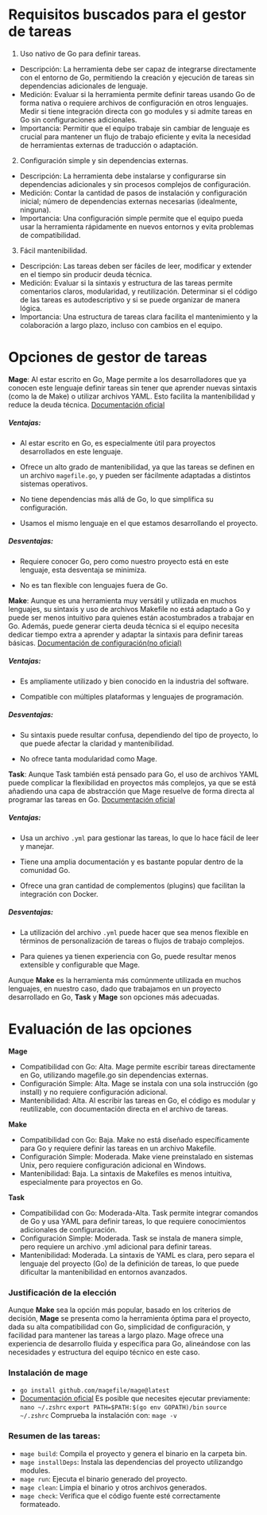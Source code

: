 # Requisitos buscados para el gestor de tareas
1. Uso nativo de Go para definir tareas.
- Descripción: La herramienta debe ser capaz de integrarse directamente con el entorno de Go, permitiendo la creación y ejecución de tareas sin dependencias adicionales de lenguaje.
- Medición: Evaluar si la herramienta permite definir tareas usando Go de forma nativa o requiere archivos de configuración en otros lenguajes. Medir si tiene integración directa con go modules y si admite tareas en Go sin configuraciones adicionales.
- Importancia: Permitir que el equipo trabaje sin cambiar de lenguaje es crucial para mantener un flujo de trabajo eficiente y evita la necesidad de herramientas externas de traducción o adaptación.
2. Configuración simple y sin dependencias externas.
- Descripción: La herramienta debe instalarse y configurarse sin dependencias adicionales y sin procesos complejos de configuración.
- Medición: Contar la cantidad de pasos de instalación y configuración inicial; número de dependencias externas necesarias (idealmente, ninguna).
- Importancia: Una configuración simple permite que el equipo pueda usar la herramienta rápidamente en nuevos entornos y evita problemas de compatibilidad.
3. Fácil mantenibilidad.
- Descripción: Las tareas deben ser fáciles de leer, modificar y extender en el tiempo sin producir deuda técnica.
- Medición: Evaluar si la sintaxis y estructura de las tareas permite comentarios claros, modularidad, y reutilización. Determinar si el código de las tareas es autodescriptivo y si se puede organizar de manera lógica.
- Importancia: Una estructura de tareas clara facilita el mantenimiento y la colaboración a largo plazo, incluso con cambios en el equipo.

# Opciones de gestor de tareas

**Mage**: Al estar escrito en Go, Mage permite a los desarrolladores que ya conocen este lenguaje definir tareas sin tener que aprender nuevas sintaxis (como la de Make) o utilizar archivos YAML. Esto facilita la mantenibilidad y reduce la deuda técnica.
[Documentación oficial](https://github.com/magefile/mage)
##### Ventajas:

- Al estar escrito en Go, es especialmente útil para proyectos desarrollados en este lenguaje.

- Ofrece un alto grado de mantenibilidad, ya que las tareas se definen en un archivo `magefile.go`, y pueden ser fácilmente adaptadas a distintos sistemas operativos.

- No tiene dependencias más allá de Go, lo que simplifica su configuración.

- Usamos el mismo lenguaje en el que estamos desarrollando el proyecto.

##### Desventajas:

- Requiere conocer Go, pero como nuestro proyecto está en este lenguaje, esta desventaja se minimiza.

- No es tan flexible con lenguajes fuera de Go.

**Make**: Aunque es una herramienta muy versátil y utilizada en muchos lenguajes, su sintaxis y uso de archivos Makefile no está adaptado a Go y puede ser menos intuitivo para quienes están acostumbrados a trabajar en Go. Además, puede generar cierta deuda técnica si el equipo necesita dedicar tiempo extra a aprender y adaptar la sintaxis para definir tareas básicas.
[Documentación de configuración(no oficial)](https://earthly.dev/blog/golang-makefile/)
##### Ventajas:

- Es ampliamente utilizado y bien conocido en la industria del software.

- Compatible con múltiples plataformas y lenguajes de programación.

##### Desventajas:

- Su sintaxis puede resultar confusa, dependiendo del tipo de proyecto, lo que puede afectar la claridad y mantenibilidad.

- No ofrece tanta modularidad como Mage.

**Task**: Aunque Task también está pensado para Go, el uso de archivos YAML puede complicar la flexibilidad en proyectos más complejos, ya que se está añadiendo una capa de abstracción que Mage resuelve de forma directa al programar las tareas en Go.
[Documentación oficial](https://taskfile.dev/)
##### Ventajas:

- Usa un archivo `.yml` para gestionar las tareas, lo que lo hace fácil de leer y manejar.

- Tiene una amplia documentación y es bastante popular dentro de la comunidad Go.

- Ofrece una gran cantidad de complementos (plugins) que facilitan la integración con Docker.

##### Desventajas:

- La utilización del archivo `.yml` puede hacer que sea menos flexible en términos de personalización de tareas o flujos de trabajo complejos.

- Para quienes ya tienen experiencia con Go, puede resultar menos extensible y configurable que Mage.

Aunque **Make** es la herramienta más comúnmente utilizada en muchos lenguajes, en nuestro caso, dado que trabajamos en un proyecto desarrollado en Go, **Task** y **Mage** son opciones más adecuadas. 

# Evaluación de las opciones
**Mage**
- Compatibilidad con Go: Alta. Mage permite escribir tareas directamente en Go, utilizando magefile.go sin dependencias externas.
- Configuración Simple: Alta. Mage se instala con una sola instrucción (go install) y no requiere configuración adicional.
- Mantenibilidad: Alta. Al escribir las tareas en Go, el código es modular y reutilizable, con documentación directa en el archivo de tareas.

**Make**
- Compatibilidad con Go: Baja. Make no está diseñado específicamente para Go y requiere definir las tareas en un archivo Makefile.
- Configuración Simple: Moderada. Make viene preinstalado en sistemas Unix, pero requiere configuración adicional en Windows.
- Mantenibilidad: Baja. La sintaxis de Makefiles es menos intuitiva, especialmente para proyectos en Go.

**Task**
- Compatibilidad con Go: Moderada-Alta. Task permite integrar comandos de Go y usa YAML para definir tareas, lo que requiere conocimientos adicionales de configuración.
- Configuración Simple: Moderada. Task se instala de manera simple, pero requiere un archivo .yml adicional para definir tareas.
- Mantenibilidad: Moderada. La sintaxis de YAML es clara, pero separa el lenguaje del proyecto (Go) de la definición de tareas, lo que puede dificultar la mantenibilidad en entornos avanzados.

### Justificación de la elección

 Aunque **Make** sea la opción más popular, basado en los criterios de decisión, **Mage** se presenta como la herramienta óptima para el proyecto, dada su alta compatibilidad con Go, simplicidad de configuración, y facilidad para mantener las tareas a largo plazo. Mage ofrece una experiencia de desarrollo fluida y específica para Go, alineándose con las necesidades y estructura del equipo técnico en este caso.

### Instalación de mage
- `go install github.com/magefile/mage@latest`
- [Documentación oficial](https://github.com/magefile/mage)
Es posible que necesites ejecutar previamente:
`nano ~/.zshrc`
`export PATH=$PATH:$(go env GOPATH)/bin`
`source ~/.zshrc`
Comprueba la instalación con: `mage -v` 

### Resumen de las tareas:
- `mage build`: Compila el proyecto y genera el binario en la carpeta bin.
- `mage installDeps`: Instala las dependencias del proyecto utilizandgo modules.
- `mage run`: Ejecuta el binario generado del proyecto.
- `mage clean`: Limpia el binario y otros archivos generados.
- `mage check`: Verifica que el código fuente esté correctamente formateado.